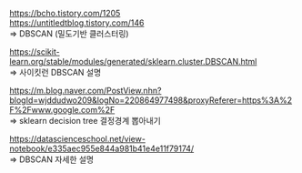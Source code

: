 https://bcho.tistory.com/1205  
https://untitledtblog.tistory.com/146  
=> DBSCAN (밀도기반 클러스터링)  
  
https://scikit-learn.org/stable/modules/generated/sklearn.cluster.DBSCAN.html  
=> 사이킷런 DBSCAN 설명  
  
https://m.blog.naver.com/PostView.nhn?blogId=wjddudwo209&logNo=220864977498&proxyReferer=https%3A%2F%2Fwww.google.com%2F  
=> sklearn decision tree 결정경계 뽑아내기  

https://datascienceschool.net/view-notebook/e335aec955e844a981b41e4e11f79174/  
=> DBSCAN 자세한 설명  
